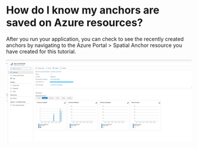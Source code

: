 # How do I know my anchors are saved on Azure resources?

After you run your application, you can check to see the recently created anchors by navigating to the Azure Portal &gt; Spatial Anchor resource you have created for this tutorial.

![](../../../.gitbook/assets/screenshot-164-_li.jpg)

